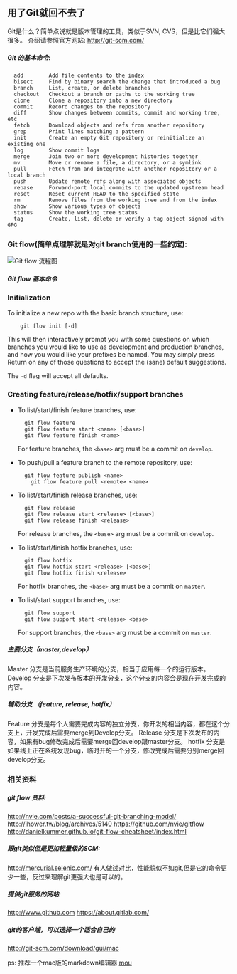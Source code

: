 ## 用了Git就回不去了
Git是什么？简单点说就是版本管理的工具，类似于SVN, CVS，但是比它们强大很多。
介绍请参照官方网站: http://git-scm.com/

##### Git 的基本命令:
      add        Add file contents to the index
      bisect     Find by binary search the change that introduced a bug
      branch     List, create, or delete branches
      checkout   Checkout a branch or paths to the working tree
      clone      Clone a repository into a new directory
      commit     Record changes to the repository
      diff       Show changes between commits, commit and working tree, etc
      fetch      Download objects and refs from another repository
      grep       Print lines matching a pattern
      init       Create an empty Git repository or reinitialize an existing one
      log        Show commit logs
      merge      Join two or more development histories together
      mv         Move or rename a file, a directory, or a symlink
      pull       Fetch from and integrate with another repository or a local branch
      push       Update remote refs along with associated objects
      rebase     Forward-port local commits to the updated upstream head
      reset      Reset current HEAD to the specified state
      rm         Remove files from the working tree and from the index
      show       Show various types of objects
      status     Show the working tree status
      tag        Create, list, delete or verify a tag object signed with GPG



### Git flow(简单点理解就是对git branch使用的一些约定):
![Git flow 流程图](http://jeffkreeftmeijer.com/images/gitflow.gif)

##### Git flow 基本命令
### Initialization

To initialize a new repo with the basic branch structure, use:

		git flow init [-d]

This will then interactively prompt you with some questions on which branches
you would like to use as development and production branches, and how you
would like your prefixes be named. You may simply press Return on any of
those questions to accept the (sane) default suggestions.

The ``-d`` flag will accept all defaults.


### Creating feature/release/hotfix/support branches

* To list/start/finish feature branches, use:

  		git flow feature
  		git flow feature start <name> [<base>]
  		git flow feature finish <name>

  For feature branches, the `<base>` arg must be a commit on `develop`.

* To push/pull a feature branch to the remote repository, use:

  		git flow feature publish <name>
		  git flow feature pull <remote> <name>

* To list/start/finish release branches, use:

  		git flow release
  		git flow release start <release> [<base>]
  		git flow release finish <release>

  For release branches, the `<base>` arg must be a commit on `develop`.

* To list/start/finish hotfix branches, use:

  		git flow hotfix
  		git flow hotfix start <release> [<base>]
  		git flow hotfix finish <release>

  For hotfix branches, the `<base>` arg must be a commit on `master`.

* To list/start support branches, use:

  		git flow support
  		git flow support start <release> <base>

  For support branches, the `<base>` arg must be a commit on `master`.


##### 主要分支（master,develop）

Master 分支是当前服务生产环境的分支，相当于应用每一个的运行版本。
Develop 分支是下次发布版本的开发分支，这个分支的内容会是现在开发完成的内容。

##### 辅助分支 （feature, release, hotfix）

Feature 分支是每个人需要完成内容的独立分支，你开发的相当内容，都在这个分支上，开发完成后需要merge到Develop分支。
Release 分支是下次发布的内容，如果有bug修改完成后需要merge回develop跟master分支。
hotfix 分支是如果线上正在系统发现bug，临时开的一个分支，修改完成后需要分别merge回develop分支。


### 相关资料
##### git flow 资料:
http://nvie.com/posts/a-successful-git-branching-model/
http://ihower.tw/blog/archives/5140
https://github.com/nvie/gitflow
http://danielkummer.github.io/git-flow-cheatsheet/index.html


##### 跟git类似但是更加轻量级的SCM:
http://mercurial.selenic.com/ 有人做过对比，性能貌似不如git,但是它的命令更少一些，反过来理解git更强大也是可以的。

##### 提供git服务的网站:
http://www.github.com
https://about.gitlab.com/

##### git的客户端，可以选择一个适合自己的
http://git-scm.com/download/gui/mac

ps: 推荐一个mac版的markdown编辑器 [mou](http://25.io/mou/)
